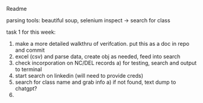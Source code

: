 Readme 

parsing tools: beautiful soup, selenium
inspect -> search for class

task 1 for this week:
1) make a more detailed walkthru of verifcation. put this as a doc in repo and commit
2) excel (csv) and parse data, create obj as needed, feed into search 
3) check incorporation on NC/DEL records
    a) for testing, search and output to terminal
3) start search on linkedin (will need to provide creds) 
4) search for class name and grab info
    a) if not found, text dump to chatgpt?
5) 